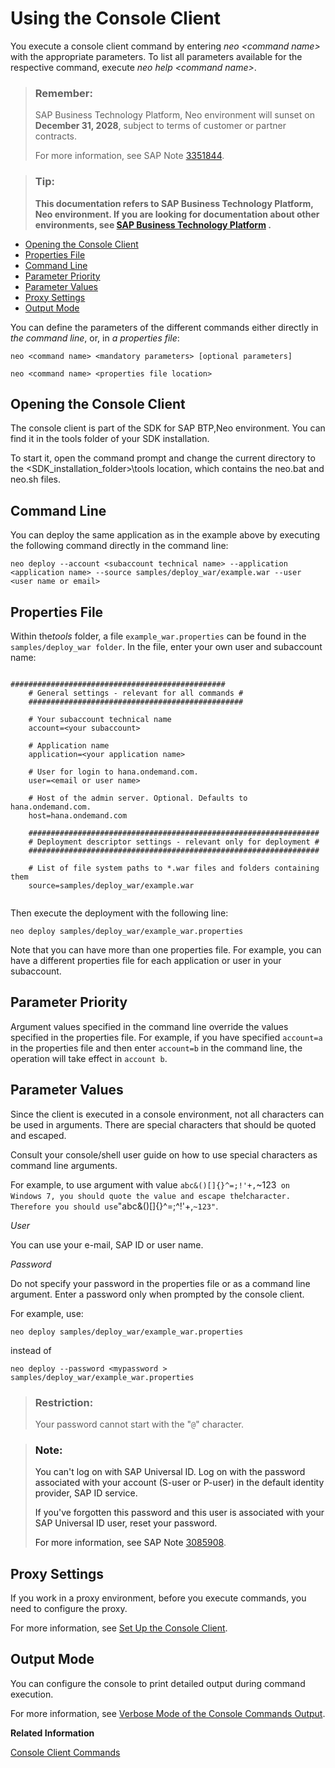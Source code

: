 <!-- loio8900b22376f84c609ee9baf5bf67130a -->

# Using the Console Client

You execute a console client command by entering *neo <command name\>* with the appropriate parameters. To list all parameters available for the respective command, execute *neo help <command name\>*.

> ### Remember:  
> SAP Business Technology Platform, Neo environment will sunset on **December 31, 2028**, subject to terms of customer or partner contracts.
> 
> For more information, see SAP Note [3351844](https://me.sap.com/notes/3351844).

> ### Tip:  
> **This documentation refers to SAP Business Technology Platform, Neo environment. If you are looking for documentation about other environments, see [SAP Business Technology Platform](https://help.sap.com/docs/btp/sap-business-technology-platform/sap-business-technology-platform?version=Cloud) .**



-   [Opening the Console Client](using-the-console-client-8900b22.md#loio8900b22376f84c609ee9baf5bf67130a__opening_the_console_client)
-   [Properties File](using-the-console-client-8900b22.md#loio8900b22376f84c609ee9baf5bf67130a__properties_file)
-   [Command Line](using-the-console-client-8900b22.md#loio8900b22376f84c609ee9baf5bf67130a__command_line)
-   [Parameter Priority](using-the-console-client-8900b22.md#loio8900b22376f84c609ee9baf5bf67130a__parameter_priority)
-   [Parameter Values](using-the-console-client-8900b22.md#loio8900b22376f84c609ee9baf5bf67130a__parameter_values)
-   [Proxy Settings](using-the-console-client-8900b22.md#loio8900b22376f84c609ee9baf5bf67130a__proxy_settings)
-   [Output Mode](using-the-console-client-8900b22.md#loio8900b22376f84c609ee9baf5bf67130a__output_mode)

You can define the parameters of the different commands either directly in *the command line*, or, in *a properties file*:

```
neo <command name> <mandatory parameters> [optional parameters]
```

```
neo <command name> <properties file location>
```



<a name="loio8900b22376f84c609ee9baf5bf67130a__opening_the_console_client"/>

## Opening the Console Client

The console client is part of the SDK for SAP BTP,Neo environment. You can find it in the tools folder of your SDK installation.

To start it, open the command prompt and change the current directory to the <SDK\_installation\_folder\>\\tools location, which contains the neo.bat and neo.sh files.



<a name="loio8900b22376f84c609ee9baf5bf67130a__command_line"/>

## Command Line

You can deploy the same application as in the example above by executing the following command directly in the command line:

```
neo deploy --account <subaccount technical name> --application <application name> --source samples/deploy_war/example.war --user <user name or email>
```



<a name="loio8900b22376f84c609ee9baf5bf67130a__properties_file"/>

## Properties File

Within the*tools* folder, a file `example_war.properties` can be found in the `samples/deploy_war folder`. In the file, enter your own user and subaccount name:

```

################################################
    # General settings - relevant for all commands #
    ################################################

    # Your subaccount technical name
    account=<your subaccount>

    # Application name
    application=<your application name>

    # User for login to hana.ondemand.com.
    user=<email or user name>

    # Host of the admin server. Optional. Defaults to hana.ondemand.com.
    host=hana.ondemand.com

    #################################################################
    # Deployment descriptor settings - relevant only for deployment #
    #################################################################

    # List of file system paths to *.war files and folders containing them
    source=samples/deploy_war/example.war
  

```

Then execute the deployment with the following line:

```
neo deploy samples/deploy_war/example_war.properties
```

Note that you can have more than one properties file. For example, you can have a different properties file for each application or user in your subaccount.



<a name="loio8900b22376f84c609ee9baf5bf67130a__parameter_priority"/>

## Parameter Priority

Argument values specified in the command line override the values specified in the properties file. For example, if you have specified `account=a` in the properties file and then enter `account=b` in the command line, the operation will take effect in `account b`.



<a name="loio8900b22376f84c609ee9baf5bf67130a__parameter_values"/>

## Parameter Values

Since the client is executed in a console environment, not all characters can be used in arguments. There are special characters that should be quoted and escaped.

Consult your console/shell user guide on how to use special characters as command line arguments.

For example, to use argument with value `abc&()[]{}^=;!'+,`~123` on Windows 7, you should quote the value and escape the`!` character. Therefore you should use `"abc&()[]{}^=;^!'+,`~123"`.

*User*

You can use your e-mail, SAP ID or user name.

*Password*

Do not specify your password in the properties file or as a command line argument. Enter a password only when prompted by the console client.

For example, use:

```
neo deploy samples/deploy_war/example_war.properties
```

instead of

```
neo deploy --password <mypassword > samples/deploy_war/example_war.properties
```

> ### Restriction:  
> Your password cannot start with the "`@`" character.

> ### Note:  
> You can't log on with SAP Universal ID. Log on with the password associated with your account \(S-user or P-user\) in the default identity provider, SAP ID service.
> 
> If you've forgotten this password and this user is associated with your SAP Universal ID user, reset your password.
> 
> For more information, see SAP Note [3085908](https://me.sap.com/notes/3085908).



<a name="loio8900b22376f84c609ee9baf5bf67130a__proxy_settings"/>

## Proxy Settings

If you work in a proxy environment, before you execute commands, you need to configure the proxy.

For more information, see [Set Up the Console Client](https://help.sap.com/viewer/ea72206b834e4ace9cd834feed6c0e09/Cloud/en-US/7613dee4711e1014839a8273b0e91070.html).



<a name="loio8900b22376f84c609ee9baf5bf67130a__output_mode"/>

## Output Mode

You can configure the console to print detailed output during command execution.

For more information, see [Verbose Mode of the Console Commands Output](https://help.sap.com/viewer/ea72206b834e4ace9cd834feed6c0e09/Cloud/en-US/4b6069b765fd4b299fbdd1415901d3da.html).

**Related Information**  


[Console Client Commands](https://help.sap.com/viewer/ea72206b834e4ace9cd834feed6c0e09/Cloud/en-US/56e309f496cc446ba441d862db94cb18.html)

